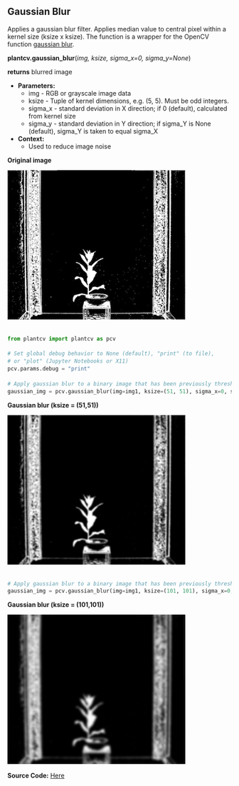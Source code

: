 ## Gaussian Blur

Applies a gaussian blur filter. Applies median value to central pixel within a kernel size (ksize x ksize). 
The function is a wrapper for the OpenCV function [gaussian blur](http://docs.opencv.org/2.4/modules/imgproc/doc/filtering.html?highlight=gaussianblur#gaussianblur).  

**plantcv.gaussian_blur**(*img, ksize, sigma_x=0, sigma_y=None*)

**returns** blurred image

- **Parameters:**
    - img - RGB or grayscale image data
    - ksize - Tuple of kernel dimensions, e.g. (5, 5). Must be odd integers.
    - sigma_x - standard deviation in X direction; if 0 (default), calculated from kernel size
    - sigma_y - standard deviation in Y direction; if sigma_Y is None (default), sigma_Y is taken to equal sigma_X
- **Context:**
    - Used to reduce image noise

**Original image**

![Screenshot](img/documentation_images/gaussian_blur/original_image.jpg)

```python

from plantcv import plantcv as pcv

# Set global debug behavior to None (default), "print" (to file), 
# or "plot" (Jupyter Notebooks or X11)
pcv.params.debug = "print"

# Apply gaussian blur to a binary image that has been previously thresholded.
gaussian_img = pcv.gaussian_blur(img=img1, ksize=(51, 51), sigma_x=0, sigma_y=None)

```

**Gaussian blur (ksize = (51,51))**

![Screenshot](img/documentation_images/gaussian_blur/gaussian_blur51.jpg)

```python

# Apply gaussian blur to a binary image that has been previously thresholded.
gaussian_img = pcv.gaussian_blur(img=img1, ksize=(101, 101), sigma_x=0, sigma_y=None)

```

**Gaussian blur (ksize = (101,101))**

![Screenshot](img/documentation_images/gaussian_blur/gaussian_blur101.jpg)

**Source Code:** [Here](https://github.com/danforthcenter/plantcv/blob/master/plantcv/plantcv/gaussian_blur.py)
